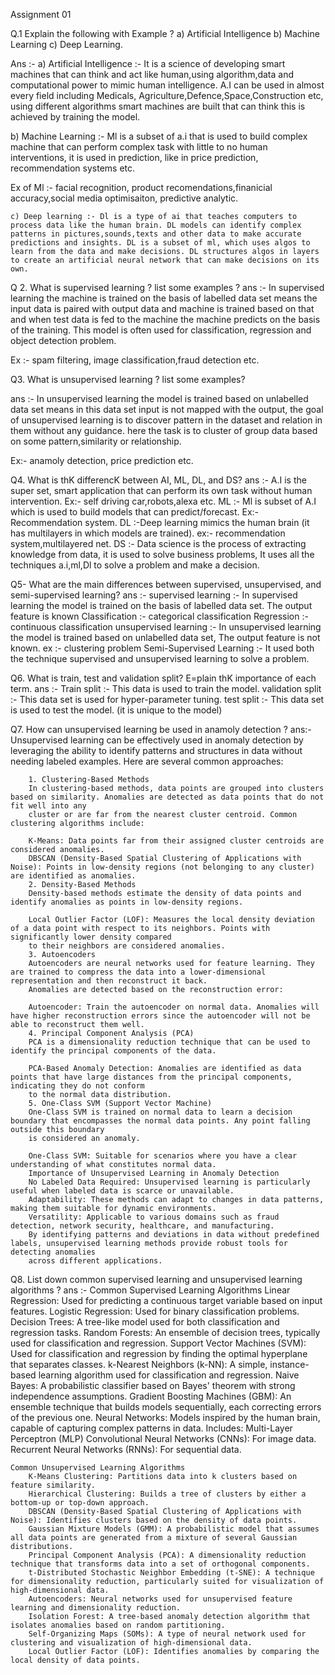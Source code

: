 Assignment 01

Q.1 Explain the following with Example ?
    a) Artificial Intelligence
    b) Machine Learning
    c) Deep Learning.

Ans :- 
     a) Artificial Intelligence :- It is a science of developing smart machines that can think and act like human,using algorithm,data and 
                                   computational power to mimic human intelligence. A.I can be used in almost every field including Medicals,
                                   Agriculture,Defence,Space,Construction etc, using different algorithms smart machines are built that can think
                                   this is achieved by training the model.
                                    
   b) Machine Learning :- Ml is a subset of a.i that is used to build complex machine that can perform complex task with little to no human interventions, it is used in prediction, like in price prediction, recommendation systems etc.

   Ex of Ml :- facial recognition, product recomendations,finanicial accuracy,social media optimisaiton, predictive analytic.

    c) Deep learning :- Dl is a type of ai that teaches computers to process data like the human brain. DL models can identify complex patterns in pictures,sounds,texts and other data to make accurate predictions and insights. DL is a subset of ml, which uses algos to learn from the data and make decisions. DL structures algos in layers to create an artificial neural network that can make decisions on its own.

Q 2. What is supervised learning ? list some examples ?
ans :- In supervised learning the machine is trained on the basis of labelled data set means the input data is paired with output data and machine is trained 
       based on that and when test  data is fed to the machine the machine predicts on the basis of the training.
       This model is often used for classification, regression and object detection problem.

Ex :- spam filtering, image classification,fraud detection etc.

Q3. What is unsupervised learning ? list some examples?

ans :- In unsupervised learning the model is trained based on unlabelled data set means in this data set input is not mapped with the output, the goal of unsupervised learning is to discover pattern in the dataset and relation in them without any guidance.
here the task is to cluster of group data based on some pattern,similarity or relationship.

Ex:- anamoly detection, price prediction etc.


Q4. What is thK differencK between AI, ML, DL, and DS?
ans :- A.I is the super set, smart application that can perform its own task without human intervention.
       Ex:- self driving car,robots,alexa etc.
       ML :- Ml is subset of A.I which is used to build models that can predict/forecast.
       Ex:- Recommendation system.
       DL :-Deep learning mimics the human brain (it has multilayers in which models are trained).
       ex:- recommendation system,multilayered net.
       DS :- Data science is the process of extracting knowledge from data, it is used to solve business problems,
             It uses all the techniques a.i,ml,Dl to solve a problem and make a decision.

Q5- What are the main differences between supervised, unsupervised, and semi-supervised learning?
ans :- supervised learning :- In supervised learning the model is trained on the basis of labelled data set.
                              The output feature is known
                              Classification :- categorical classification
                              Regression :- continuous classification
        unsupervised learning :- In unsupervised learning the model is trained based on unlabelled data set,
                                 The output feature is not known.
        ex :- clustering problem
        Semi-Supervised Learning :- It used both the technique supervised and unsupervised learning to solve a problem.
                                   
Q6. What is train, test and validation split? E=plain thK importance of each term.
ans :- Train split :- This data is used to train the model.
       validation split :- This data set is used for hyper-parameter tuning.
       test split :- This data set is used to test the model. (it is unique to the model)

Q7. How can unsupervised learning be used in anamoly detection ?
ans:- 
        Unsupervised learning can be effectively used in anomaly detection by leveraging the ability to identify patterns and structures in data without needing
        labeled examples. Here are several common approaches:

        1. Clustering-Based Methods
        In clustering-based methods, data points are grouped into clusters based on similarity. Anomalies are detected as data points that do not fit well into any
        cluster or are far from the nearest cluster centroid. Common clustering algorithms include:

        K-Means: Data points far from their assigned cluster centroids are considered anomalies.
        DBSCAN (Density-Based Spatial Clustering of Applications with Noise): Points in low-density regions (not belonging to any cluster) are identified as anomalies.
        2. Density-Based Methods
        Density-based methods estimate the density of data points and identify anomalies as points in low-density regions.

        Local Outlier Factor (LOF): Measures the local density deviation of a data point with respect to its neighbors. Points with significantly lower density compared
        to their neighbors are considered anomalies.
        3. Autoencoders
        Autoencoders are neural networks used for feature learning. They are trained to compress the data into a lower-dimensional representation and then reconstruct it back.
        Anomalies are detected based on the reconstruction error:

        Autoencoder: Train the autoencoder on normal data. Anomalies will have higher reconstruction errors since the autoencoder will not be able to reconstruct them well.
        4. Principal Component Analysis (PCA)
        PCA is a dimensionality reduction technique that can be used to identify the principal components of the data.

        PCA-Based Anomaly Detection: Anomalies are identified as data points that have large distances from the principal components, indicating they do not conform
        to the normal data distribution.
        5. One-Class SVM (Support Vector Machine)
        One-Class SVM is trained on normal data to learn a decision boundary that encompasses the normal data points. Any point falling outside this boundary
        is considered an anomaly.

        One-Class SVM: Suitable for scenarios where you have a clear understanding of what constitutes normal data.
        Importance of Unsupervised Learning in Anomaly Detection
        No Labeled Data Required: Unsupervised learning is particularly useful when labeled data is scarce or unavailable.
        Adaptability: These methods can adapt to changes in data patterns, making them suitable for dynamic environments.
        Versatility: Applicable to various domains such as fraud detection, network security, healthcare, and manufacturing.
        By identifying patterns and deviations in data without predefined labels, unsupervised learning methods provide robust tools for detecting anomalies
        across different applications.

Q8.  List down common supervised learning and unsupervised learning algorithms ?
ans :- 
    Common Supervised Learning Algorithms
        Linear Regression: Used for predicting a continuous target variable based on input features.
        Logistic Regression: Used for binary classification problems.
        Decision Trees: A tree-like model used for both classification and regression tasks.
        Random Forests: An ensemble of decision trees, typically used for classification and regression.
        Support Vector Machines (SVM): Used for classification and regression by finding the optimal hyperplane that separates classes.
        k-Nearest Neighbors (k-NN): A simple, instance-based learning algorithm used for classification and regression.
        Naive Bayes: A probabilistic classifier based on Bayes' theorem with strong independence assumptions.
        Gradient Boosting Machines (GBM): An ensemble technique that builds models sequentially, each correcting errors of the previous one.
        Neural Networks: Models inspired by the human brain, capable of capturing complex patterns in data. Includes:
        Multi-Layer Perceptron (MLP)
        Convolutional Neural Networks (CNNs): For image data.
        Recurrent Neural Networks (RNNs): For sequential data.

    Common Unsupervised Learning Algorithms
        K-Means Clustering: Partitions data into k clusters based on feature similarity.
        Hierarchical Clustering: Builds a tree of clusters by either a bottom-up or top-down approach.
        DBSCAN (Density-Based Spatial Clustering of Applications with Noise): Identifies clusters based on the density of data points.
        Gaussian Mixture Models (GMM): A probabilistic model that assumes all data points are generated from a mixture of several Gaussian distributions.
        Principal Component Analysis (PCA): A dimensionality reduction technique that transforms data into a set of orthogonal components.
        t-Distributed Stochastic Neighbor Embedding (t-SNE): A technique for dimensionality reduction, particularly suited for visualization of high-dimensional data.
        Autoencoders: Neural networks used for unsupervised feature learning and dimensionality reduction.
        Isolation Forest: A tree-based anomaly detection algorithm that isolates anomalies based on random partitioning.
        Self-Organizing Maps (SOMs): A type of neural network used for clustering and visualization of high-dimensional data.
        Local Outlier Factor (LOF): Identifies anomalies by comparing the local density of data points.